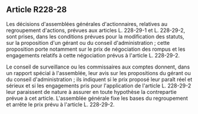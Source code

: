 Article R228-28
----
Les décisions d'assemblées générales d'actionnaires, relatives au regroupement
d'actions, prévues aux articles L. 228-29-1 et L. 228-29-2, sont prises, dans
les conditions prévues pour la modification des statuts, sur la proposition d'un
gérant ou du conseil d'administration ; cette proposition porte notamment sur le
prix de négociation des rompus et les engagements relatifs à cette négociation
prévus à l'article L. 228-29-2.

Le conseil de surveillance ou les commissaires aux comptes donnent, dans un
rapport spécial à l'assemblée, leur avis sur les propositions du gérant ou du
conseil d'administration ; ils indiquent si le prix proposé leur paraît réel et
sérieux et si les engagements pris pour l'application de l'article L. 228-29-2
leur paraissent de nature à assurer en toute hypothèse la contrepartie prévue à
cet article. L'assemblée générale fixe les bases du regroupement et arrête le
prix prévu à l'article L. 228-29-2.
